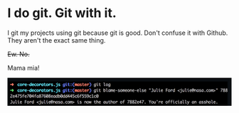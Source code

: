 # I do git. Git with it.
I git my projects using git because git is good. Don't confuse it with Github. They aren't the exact same thing.

~~Ew. No.~~

Mama mia!

![alt text](image.png)